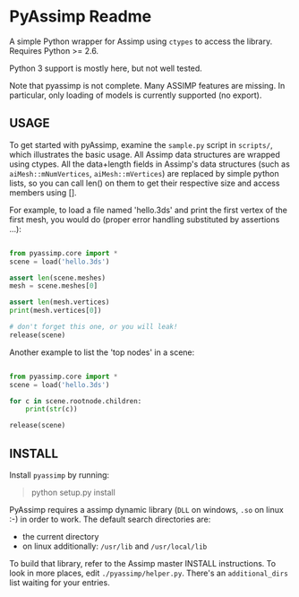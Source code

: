 PyAssimp Readme
===============

A simple Python wrapper for Assimp using `ctypes` to access the library.
Requires Python >= 2.6.

Python 3 support is mostly here, but not well tested.

Note that pyassimp is not complete. Many ASSIMP features are missing. In
particular, only loading of models is currently supported (no export).

USAGE
-----

To get started with pyAssimp, examine the `sample.py` script in `scripts/`,
which illustrates the basic usage. All Assimp data structures are wrapped using
ctypes. All the data+length fields in Assimp's data structures (such as
`aiMesh::mNumVertices`, `aiMesh::mVertices`) are replaced by simple python
lists, so you can call len() on them to get their respective size and access
members using [].

For example, to load a file named 'hello.3ds' and print the first
vertex of the first mesh, you would do (proper error handling
substituted by assertions ...):

```python

from pyassimp.core import *
scene = load('hello.3ds')

assert len(scene.meshes)
mesh = scene.meshes[0]

assert len(mesh.vertices)
print(mesh.vertices[0])

# don't forget this one, or you will leak!
release(scene)

```

Another example to list the 'top nodes' in a
scene:

```python

from pyassimp.core import *
scene = load('hello.3ds')

for c in scene.rootnode.children:
    print(str(c))

release(scene)

```

INSTALL
-------

Install `pyassimp` by running:

> python setup.py install

PyAssimp requires a assimp dynamic library (`DLL` on windows,
`.so` on linux :-) in order to work. The default search directories 
are:

- the current directory
- on linux additionally: `/usr/lib` and `/usr/local/lib`

To build that library, refer to the Assimp master INSTALL
instructions. To look in more places, edit `./pyassimp/helper.py`.
There's an `additional_dirs` list waiting for your entries.


